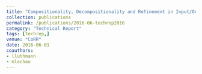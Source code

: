 ```yaml
---
title: "Compositionality, Decompositionality and Refinement in Input/Output Conformance Testing - Technical Report"
collection: publications
permalink: /publications/2016-06-techrep2016
category: "Technical Report"
tags: [techrep,]
venue: "CoRR"
date: 2016-06-01
coauthors:
- lluthmann
- mlochau
---
```


